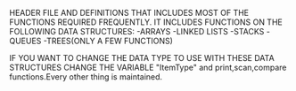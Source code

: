 HEADER FILE AND DEFINITIONS THAT INCLUDES MOST OF THE FUNCTIONS REQUIRED FREQUENTLY.
IT INCLUDES FUNCTIONS ON THE FOLLOWING DATA STRUCTURES:
-ARRAYS
-LINKED LISTS
-STACKS
-QUEUES
-TREES(ONLY A FEW FUNCTIONS)

IF YOU WANT TO CHANGE THE DATA TYPE TO USE WITH THESE DATA STRUCTURES CHANGE THE VARIABLE "ItemType" and print,scan,compare functions.Every other thing is maintained.

